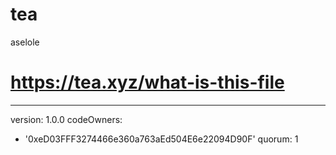 # tea
aselole
# https://tea.xyz/what-is-this-file
---
version: 1.0.0
codeOwners:
  - '0xeD03FFF3274466e360a763aEd504E6e22094D90F'
quorum: 1
